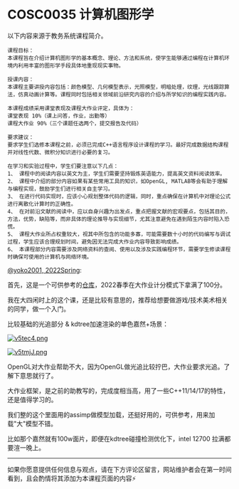 
# COSC0035 计算机图形学

以下内容来源于教务系统课程简介。

```
课程目标：
本课程旨在介绍计算机图形学的基本概念、理论、方法和系统，使学生能够通过编程在计算机环境内利用丰富的图形学手段具体地重现现实事物。 

授课内容：
本课程主要讲授内容包括：颜色模型、几何模型表示，光照模型，明暗处理，纹理，光线跟踪算法，仿真动画计算等。课程同时包括相关领域前沿研究内容的介绍与所学知识的编程实践内容。

本课程成绩采用课堂表现及课程大作业评定，具体为： 
课堂表现 10%（课上问答，作业，出勤等） 
课程大作业 90%（三个课题任选两个，提交报告及代码）

要求建议：
要求学生们选修本课程之前，必须已完成C++语言程序设计课程的学习。最好完成数据结构课程并对线性代数、微积分知识进行必要的复习。

在学习和实验过程中，学生们要注意以下几点： 
1、 课程中的阅读内容以英文为主，学生们需要坚持锻炼英语能力，提高英文资料阅读效率。 
2、 课程中介绍的部分内容如果有某些常用工具的知识，如OpenGL, MATLAB等会有助于理解与编程实现，鼓励学生们进行相关自主学习。 
3、 在进行代码实现时，应该小心规划整体代码的逻辑，同时，重点确保在计算机中对理论公式进行离散化计算时的正确性。 
4、 在对前沿文献的阅读中，应以自身兴趣为出发点，重点把握文献的宏观要点，包括其目的，方法，优势，缺陷等，而非具体的理论推导与实现细节，尤其注意避免在遇到陌生内容时陷入恐慌。 
5、 课程大作业所占权重较大，视其中所包含的功能多寡，可能需要数十小时的代码编写与调试过程，学生应该合理规划时间，避免因无法完成大作业内容导致影响成绩。 
6、 本课程部分内容需要涉及网络资料的查阅、使用以及涉及实践编程环节，需要学生修读课程时确保可使用的计算机与网络环境。
```

[@yoko2001, 2022Spring](https://github.com/yoko2001):

首先，这是一个可供参考的[仓库](https://gitee.com/yoko2001/nrenderer.git)，2022春季在大作业计分模式下拿满了100分。


我在大四闲时上的这个课，还是比较有意思的，推荐给想要做游戏/技术美术相关的同学，做一个入门。

比较基础的光追部分 & kdtree加速渲染的单色嘉然+场景：

[![v5tec4.png](https://s1.ax1x.com/2022/09/01/v5tec4.png)](https://imgse.com/i/v5tec4)

[![v5tmjJ.png](https://s1.ax1x.com/2022/09/01/v5tmjJ.png)](https://imgse.com/i/v5tmjJ)

OpenGL对大作业帮助不大，因为OpenGL做光追比较拧巴，大作业要求光追。了解下意思就行了。

大作业框架，是之前的助教写的，完成度相当高，用了一些C++11/14/17的特性，还是值得学习的。

我们整的这个里面用的assimp做模型加载，还挺好用的，可供参考，用来加载"大"模型不错。

比如那个嘉然就有100w面片，即便在kdtree碰撞检测优化下，intel 12700 拉满都要渲一晚上。

---

如果你愿意提供任何信息与观点，请在下方评论区留言，网站维护者会在第一时间看到，且会酌情将其添加为本课程页面的内容⚡️
